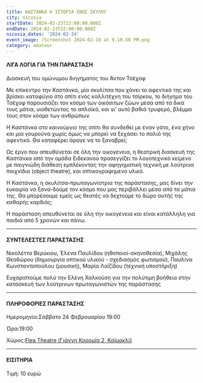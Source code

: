 ```yaml
---
title: ΚΑΣΤΑΝΚΑ Η ΙΣΤΟΡΙΑ ΕΝΟΣ ΣΚΥΛΟΥ
city: nicosia
startDate: 2024-02-23T22:00:00.000Z
endDate: 2024-02-23T22:00:00.000Z
nicosia_dates: '2024-02-24'
event_image: /Screenshot 2024-02-18 at 9.10.50 PM.png
category: amateur
---
```


#### ΛΙΓΑ ΛΟΓΙΑ ΓΙΑ ΤΗΝ ΠΑΡΑΣΤΑΣΗ

Διασκευή του ομώνυμου διηγήματος του Άντον Τσέχοφ

Με επίκεντρο την Καστάνκα, μία σκυλίτσα που χάνει το αφεντικό της και
βρίσκει καταφύγιο στο σπίτι ενός καλλιτέχνη του τσίρκου, το διήγημα του Τσέχοφ
παρουσιάζει τον κόσμο των οικόσιτων ζώων μέσα από τα δικά τους μάτια,
υιοθετώντας το απλοϊκό, και γι’ αυτό βαθιά τρυφερό, βλέμμα τους στον κόσμο των
ανθρώπων.

Η Καστάνκα στο καινούργιο της σπίτι θα συνδεθεί με έναν γάτο, ένα χήνο
και μια γουρούνα χωρίς όμως να μπορεί να ξεχάσει το παλιό της αφεντικό. Θα
καταφέρει άραγε να το ξαναβρεί;

Ως έργο που απευθύνεται σε όλη την οικογένεια, η θεατρική διασκευή της
Καστάνκα από την ομάδα Ειδεκανού προσεγγίζει το λογοτεχνικό κείμενο με
παιγνιώδη διάθεση εμπλέκοντας την αφηγηματική τεχνική με λούτρινα παιχνίδια
(object theatre), και οπτικογραφημενο υλικό.

Η Καστάνκα, η σκυλίτσα-πρωταγωνίστρια της παράστασης, μας δίνει την
ευκαιρία να ξανα-δούμε τον κόσμο που μας περιβάλλει μέσα από τα μάτια της. Θα
μπορέσουμε εμείς ως θεατές να δεχτούμε το δώρο αυτής της καθαρής καρδιάς;

Η παράσταση απευθύνεται σε όλη την οικογένεια και είναι κατάλληλη για
παιδιά από 5 χρονών και πάνω.

***

#### ΣΥΝΤΕΛΕΣΤΕΣ ΠΑΡΑΣΤΑΣΗΣ

Νικολέττα Βερύκιου, Έλενα Παυλίδου (ηθοποιοί-σκηνοθεσία), Μιχάλης Θεοδώρου (δημιουργία οπτικού υλικού - σχεδιασμός φωτισμού), Παυλίνα Κωνσταντοπούλου (μουσική), Μαρία Λοϊζίδου (τεχνική υποστήριξη)

Ευχαριστούμε πολύ την Ελένη
Χαλκούση για την πολύτιμη βοήθεια στην κατασκευή των λούτρινων πρωταγωνιστών
της παράστασης

***

#### ΠΛΗΡΟΦΟΡΙΕΣ ΠΑΡΑΣΤΑΣΗΣ

Ημερομηνία:Σάββατο 24 Φεβρουαρίου 19:00

Ώρα:19:00

Χώρος:[Flea Theatre (Γιάννη Κορομία 2, Καϊμακλί)](https://www.google.com/maps/place/Flea+Theatre/@35.1839244,33.3919647,17z/data=!3m1!4b1!4m6!3m5!1s0x14de17a904f9aabb:0x1710a1c59c41893f!8m2!3d35.1839201!4d33.3968356!16s%2Fg%2F11hb2kd45g?entry=ttu)

***

#### ΕΙΣΙΤΗΡΙΑ

Τιμή: 10 ευρώ
